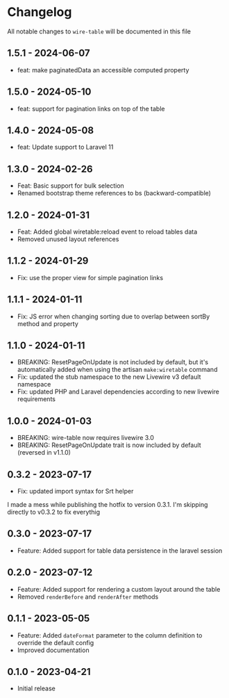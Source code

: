 # Changelog

All notable changes to `wire-table` will be documented in this file

## 1.5.1 - 2024-06-07

- feat: make paginatedData an accessible computed property

## 1.5.0 - 2024-05-10

- feat: support for pagination links on top of the table

## 1.4.0 - 2024-05-08

- feat: Update support to Laravel 11

## 1.3.0 - 2024-02-26

- Feat: Basic support for bulk selection
- Renamed bootstrap theme references to bs (backward-compatible)

## 1.2.0 - 2024-01-31

- Feat: Added global wiretable:reload event to reload tables data
- Removed unused layout references

## 1.1.2 - 2024-01-29

- Fix: use the proper view for simple pagination links

## 1.1.1 - 2024-01-11

- Fix: JS error when changing sorting due to overlap between sortBy method and property

## 1.1.0 - 2024-01-11

- BREAKING: ResetPageOnUpdate is not included by default, but it's automatically added when using the
  artisan `make:wiretable` command
- Fix: updated the stub namespace to the new Livewire v3 default namespace
- Fix: updated PHP and Laravel dependencies according to new livewire requirements

## 1.0.0 - 2024-01-03

- BREAKING: wire-table now requires livewire 3.0
- BREAKING: ResetPageOnUpdate trait is now included by default (reversed in v1.1.0)

## 0.3.2 - 2023-07-17

- Fix: updated import syntax for Srt helper

I made a mess while publishing the hotfix to version 0.3.1.
I'm skipping directly to v0.3.2 to fix everythig

## 0.3.0 - 2023-07-17

- Feature: Added support for table data persistence in the laravel session

## 0.2.0 - 2023-07-12

- Feature: Added support for rendering a custom layout around the table
- Removed `renderBefore` and `renderAfter` methods

## 0.1.1 - 2023-05-05

- Feature: Added `dateFormat` parameter to the column definition to override the default config
- Improved documentation

## 0.1.0 - 2023-04-21

- Initial release
